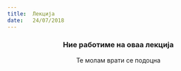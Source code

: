```yaml
---
title:  Лекција
date:   24/07/2018
---
```


### <center>Ние работиме на оваа лекција</center>
<center>Те молам врати се подоцна</center>